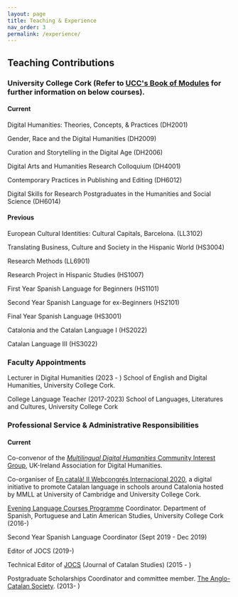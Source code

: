 ```yaml
---
layout: page
title: Teaching & Experience
nav_order: 3
permalink: /experience/
---
```


## Teaching Contributions

### University College Cork (Refer to [UCC's Book of Modules](https://ucc-ie-public.courseleaf.com/modules/) for further information on below courses).

#### Current

Digital Humanities: Theories, Concepts, & Practices (DH2001)

Gender, Race and the Digital Humanities (DH2009)

Curation and Storytelling in the Digital Age (DH2006)

Digital Arts and Humanities Research Colloquium (DH4001)

Contemporary Practices in Publishing and Editing (DH6012)

Digital Skills for Research Postgraduates in the Humanities and Social Science (DH6014)

#### Previous

European Cultural Identities: Cultural Capitals, Barcelona. (LL3102)

Translating Business, Culture and Society in the Hispanic World (HS3004)

Research Methods (LL6901)

Research Project in Hispanic Studies (HS1007)

First Year Spanish Language for Beginners (HS1101)

Second Year Spanish Language for ex-Beginners (HS2101)

Final Year Spanish Language (HS3001)

Catalonia and the Catalan Language I (HS2022)

Catalan Language III (HS3022)

### Faculty Appointments

Lecturer in Digital Humanities (2023 - )
School of English and Digital Humanities, University College Cork.

College Language Teacher (2017-2023)
School of Languages, Literatures and Cultures, University College Cork

### Professional Service & Administrative Responsibilities

#### Current

Co-convenor of the [_Multilingual Digital Humanities_ Community Interest Group](https://digitalhumanities-uk-ie.org/community-interest-groups/multilingual-dh/), UK-Ireland Association for Digital Humanities.

Co-organiser of [En català! II Webcongrés Internacional 2020](https://encatala.vives.org/), a digital initiative to promote Catalan language in schools around Catalonia hosted by MMLL at University of Cambridge and University College Cork.

[Evening Language Courses Programme](http://uccsplaslang.ucc.ie/) Coordinator. Department of Spanish, Portuguese and Latin American Studies, University College Cork (2016-)

Second Year Spanish Language Coordinator (Sept 2019 - Dec 2019)

Editor of JOCS (2019-)

Technical Editor of [JOCS](http://jocs.anglo-catalan.org/ojsnew/index.php/jocs/index) (Journal of Catalan Studies) (2015 - )

Postgraduate Scholarships Coordinator and committee member. [The Anglo-Catalan Society](https://www.anglo-catalan.org/). (2013- )   


